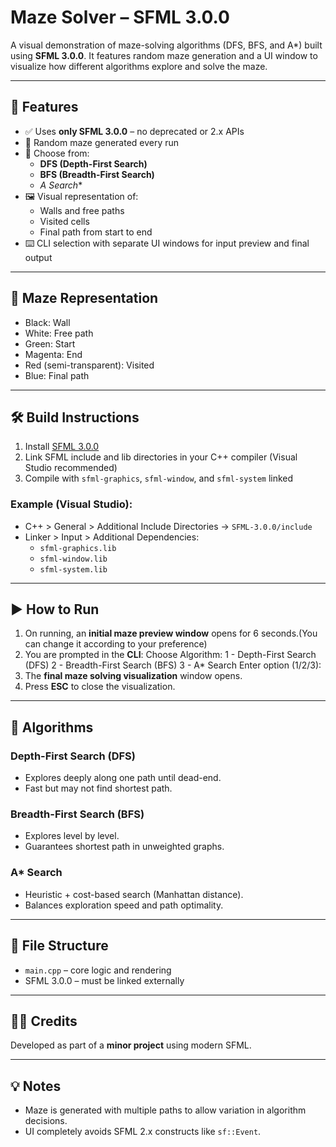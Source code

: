 # Maze Solver – SFML 3.0.0

A visual demonstration of maze-solving algorithms (DFS, BFS, and A*) built using **SFML 3.0.0**. It features random maze generation and a UI window to visualize how different algorithms explore and solve the maze.

---

## 📌 Features

- ✅ Uses **only SFML 3.0.0** – no deprecated or 2.x APIs
- 🎲 Random maze generated every run
- 🧭 Choose from:
  - **DFS (Depth-First Search)**
  - **BFS (Breadth-First Search)**
  - **A* Search**
- 🖼️ Visual representation of:
  - Walls and free paths
  - Visited cells
  - Final path from start to end
- ⌨️ CLI selection with separate UI windows for input preview and final output

---

## 🧱 Maze Representation

- Black: Wall
- White: Free path
- Green: Start
- Magenta: End
- Red (semi-transparent): Visited
- Blue: Final path

---

## 🛠️ Build Instructions

1. Install [SFML 3.0.0](https://www.sfml-dev.org/download.php)
2. Link SFML include and lib directories in your C++ compiler (Visual Studio recommended)
3. Compile with `sfml-graphics`, `sfml-window`, and `sfml-system` linked

### Example (Visual Studio):

- C++ > General > Additional Include Directories → `SFML-3.0.0/include`
- Linker > Input > Additional Dependencies:
  - `sfml-graphics.lib`
  - `sfml-window.lib`
  - `sfml-system.lib`

---

## ▶️ How to Run

1. On running, an **initial maze preview window** opens for 6 seconds.(You can change it according to your preference)
2. You are prompted in the **CLI**:
Choose Algorithm:
1 - Depth-First Search (DFS)
2 - Breadth-First Search (BFS)
3 - A* Search
Enter option (1/2/3):
3. The **final maze solving visualization** window opens.
4. Press **ESC** to close the visualization.

---

## 🧠 Algorithms

### Depth-First Search (DFS)

- Explores deeply along one path until dead-end.
- Fast but may not find shortest path.

### Breadth-First Search (BFS)

- Explores level by level.
- Guarantees shortest path in unweighted graphs.

### A* Search

- Heuristic + cost-based search (Manhattan distance).
- Balances exploration speed and path optimality.

---

## 📁 File Structure

- `main.cpp` – core logic and rendering
- SFML 3.0.0 – must be linked externally

---

## 🙋‍♂️ Credits

Developed as part of a **minor project** using modern SFML.

---

## 💡 Notes

- Maze is generated with multiple paths to allow variation in algorithm decisions.
- UI completely avoids SFML 2.x constructs like `sf::Event`.

